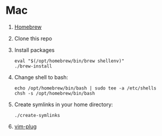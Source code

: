 # Mac

1. [Homebrew](https://brew.sh/)

1. Clone this repo

1. Install packages

   ```
   eval "$(/opt/homebrew/bin/brew shellenv)"
   ./brew-install
   ```

1. Change shell to bash:

   ```
   echo /opt/homebrew/bin/bash | sudo tee -a /etc/shells
   chsh -s /opt/homebrew/bin/bash
   ```

1. Create symlinks in your home directory:

   ```
   ./create-symlinks
   ```

1. [vim-plug](https://github.com/junegunn/vim-plug)
